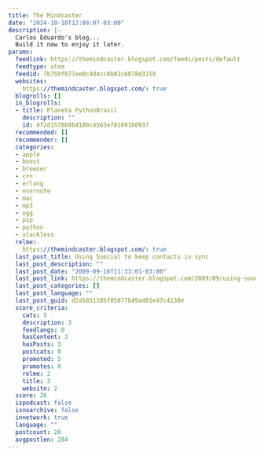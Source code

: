 ```yaml
---
title: The Mindcaster
date: "2024-10-10T12:08:07-03:00"
description: |-
  Carlos Eduardo's blog...
  Build it now to enjoy it later.
params:
  feedlink: https://themindcaster.blogspot.com/feeds/posts/default
  feedtype: atom
  feedid: 7b759f077ee0c4d4cc0b02c6878d3158
  websites:
    https://themindcaster.blogspot.com/: true
  blogrolls: []
  in_blogrolls:
  - title: Planeta PythonBrasil
    description: ""
    id: 4f2d1578b8bd180c4563ef81891b0937
  recommended: []
  recommender: []
  categories:
  - apple
  - boost
  - browser
  - c++
  - erlang
  - evernote
  - mac
  - mp3
  - ogg
  - psp
  - python
  - stackless
  relme:
    https://themindcaster.blogspot.com/: true
  last_post_title: Using Soocial to keep contacts in sync
  last_post_description: ""
  last_post_date: "2009-09-16T11:33:01-03:00"
  last_post_link: https://themindcaster.blogspot.com/2009/09/using-soocial-to-keep-contacts-in-sync.html
  last_post_categories: []
  last_post_language: ""
  last_post_guid: d2a5851185f85877b49ad01e47c4138e
  score_criteria:
    cats: 5
    description: 3
    feedlangs: 0
    hasContent: 3
    hasPosts: 3
    postcats: 0
    promoted: 5
    promotes: 0
    relme: 2
    title: 3
    website: 2
  score: 26
  ispodcast: false
  isnoarchive: false
  innetwork: true
  language: ""
  postcount: 20
  avgpostlen: 284
---
```


